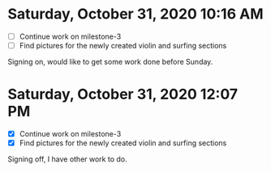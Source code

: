 # Saturday, October 31, 2020 10:16 AM

- [ ] Continue work on milestone-3 
- [ ] Find pictures for the newly created violin and surfing sections 

Signing on, would like to get some work done before Sunday.

# Saturday, October 31, 2020 12:07 PM

- [x] Continue work on milestone-3 
- [x] Find pictures for the newly created violin and surfing sections 

Signing off, I have other work to do.